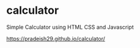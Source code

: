 # calculator
Simple Calculator using HTML CSS and Javascript

https://pradeish29.github.io/calculator/
